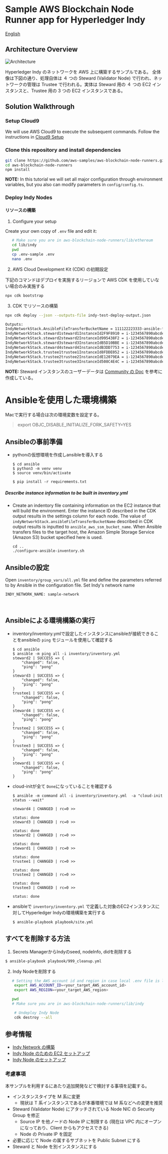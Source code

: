 # Sample AWS Blockchain Node Runner app for Hyperledger Indy

[English](./README.md)

## Architecture Overview

![Architecture](./doc/assets/Architecture.png)

Hyperledger Indy のネットワークを AWS 上に構築するサンプルである。
全体像は下図の通り、処理自体は ４ つの Steward (Validator Node) で行われ、ネットワークの管理は Trustee で行われる。実体は Steward 用の ４ つの EC2 インスタンスと、Trustee 用の 3 つの EC2 インスタンスである。

## Solution Walkthrough

### Setup Cloud9

We will use AWS Cloud9 to execute the subsequent commands. Follow the instructions in [Cloud9 Setup](../../docs/setup-cloud9.md)

### Clone this repository and install dependencies

```bash
git clone https://github.com/aws-samples/aws-blockchain-node-runners.git
cd aws-blockchain-node-runners
npm install
```

**NOTE:** In this tutorial we will set all major configuration through environment variables, but you also can modify parameters in `config/config.ts`.

### Deploy Indy Nodes

#### リソースの構築

1. Configure  your setup

Create your own copy of `.env` file and edit it:
```bash
   # Make sure you are in aws-blockchain-node-runners/lib/ethereum
   cd lib/indy
   pwd
   cp .env-sample .env
   nano .env
```

2. AWS Cloud Development Kit (CDK) の初期設定

下記のコマンドはデプロイを実施するリージョンで AWS CDK を使用していない場合のみ実施する

```bash
npx cdk bootstrap
```

3. CDK でリソースの構築

```bash
npx cdk deploy --json --outputs-file indy-test-deploy-output.json

Outputs:
IndyNetworkStack.AnsibleFileTransferBucketName = 111122223333-ansible-file-transfer-bucket
IndyNetworkStack.steward1steward1InstanceId2F9F8910 = i-1234567890abcdef1
IndyNetworkStack.steward2steward2InstanceId995438F2 = i-1234567890abcdef2
IndyNetworkStack.steward3steward3InstanceIdB5D10BBE = i-1234567890abcdef3
IndyNetworkStack.steward4steward4InstanceIdB3DD7753 = i-1234567890abcdef4
IndyNetworkStack.trustee1trustee1InstanceId8FDDE052 = i-1234567890abcdef5
IndyNetworkStack.trustee2trustee2InstanceIdE12079EA = i-1234567890abcdef6
IndyNetworkStack.trustee3trustee3InstanceId508C4E4C = i-1234567890abcdef7
```

**NOTE:** Steward インスタンスのユーザーデータは [Community の Doc](https://github.com/hyperledger/indy-node/blob/main/docs/source/install-docs/AWS-NodeInstall-20.04.md) を参考に作成している。

# Ansibleを使用した環境構築

Macで実行する場合は次の環境変数を設定する。

> export OBJC_DISABLE_INITIALIZE_FORK_SAFETY=YES

## Ansibleの事前準備

- pythonの仮想環境を作成しansibleを導入する
  ```
  $ cd ansible
  $ python3 -m venv venv
  $ source venv/bin/activate
  ```

  ```
  $ pip install -r requirements.txt
  ```

##### Describe instance information to be built in inventory.yml

- Create an indentory file containing information on the EC2 instance that will build the environment. Enter the instance ID described in the CDK output results in the settings column for each node. The value of `indyNetworkStack.ansibleFileTransferBucketName` described in CDK output results is inputted to `ansible_aws_ssm_bucket_name`. When Ansible transfers files to the target host, the Amazon Simple Storage Service (Amazon S3) bucket specified here is used.

  ```
  cd ..
  ./configure-ansible-inventory.sh 
  ```

## Ansibleの設定
Open `inventory/group_vars/all.yml` file and define the parameters referred to by Ansible in the configuration file. Set Indy's network name

```
INDY_NETWORK_NAME: sample-network
```
​
## Ansibleによる環境構築の実行

- inventory/inventory.ymlで設定したインスタンスにansibleが接続できることをansibleの `ping` モジュールを使用して確認する
  ```
  $ cd ansible
  $ ansible -m ping all -i inventory/inventory.yml  
  steward2 | SUCCESS => {
      "changed": false,
      "ping": "pong"
  }
  steward3 | SUCCESS => {
      "changed": false,
      "ping": "pong"
  }
  trustee1 | SUCCESS => {
      "changed": false,
      "ping": "pong"
  }
  steward4 | SUCCESS => {
      "changed": false,
      "ping": "pong"
  }
  trustee2 | SUCCESS => {
      "changed": false,
      "ping": "pong"
  }
  trustee3 | SUCCESS => {
      "changed": false,
      "ping": "pong"
  }
  steward1 | SUCCESS => {
      "changed": false,
      "ping": "pong"
  }
  ```

- cloud-initが全て `Done`になっていることを確認する

  ```
  $ ansible -m command all -i inventory/inventory.yml  -a "cloud-init status --wait"

  steward4 | CHANGED | rc=0 >>

  status: done
  steward3 | CHANGED | rc=0 >>

  status: done
  steward2 | CHANGED | rc=0 >>

  status: done
  steward1 | CHANGED | rc=0 >>

  status: done
  trustee1 | CHANGED | rc=0 >>

  status: done
  trustee2 | CHANGED | rc=0 >>

  status: done
  trustee3 | CHANGED | rc=0 >>

  status: done
  ```

- ansibleで `inventory/inventory.yml` で定義した対象のEC2インスタンスに対してHyperledger Indyの環境構築を実行する
  ```
  $ ansible-playbook playbook/site.yml
  ```

## すべてを削除する方法

1. Secrets ManagerからIndyのseed, nodeInfo, didを削除する

```bash
$ ansible-playbook playbook/999_cleanup.yml
```

2. Indy Nodeを削除する

```bash
   # Setting the AWS account id and region in case local .env file is lost
    export AWS_ACCOUNT_ID=<your_target_AWS_account_id>
    export AWS_REGION=<your_target_AWS_region>

   pwd
   # Make sure you are in aws-blockchain-node-runners/lib/indy

    # Undeploy Indy Node
    cdk destroy --all
```

## 参考情報
- [Indy Network の構築](https://github.com/pSchlarb/indy-node/blob/documentationUpdate/docs/source/NewNetwork/NewNetwork.md)
- [Indy Node のための EC2 セットアップ](https://github.com/hyperledger/indy-node/blob/main/docs/source/install-docs/AWS-NodeInstall-20.04.md)
- [Indy Node のセットアップ](https://github.com/pSchlarb/indy-node/blob/documentationUpdate/docs/source/installation-and-configuration.md)

### 考慮事項

本サンプルを利用するにあたり追加開発などで検討する事項を記載する。

-   インスタンスタイプを M 系に変更
    -   現状は T 系インスタンスであるが本番環境では M 系などへの変更を推奨
-   Steward (Validator Node) にアタッチされている Node NIC の Security Group を修正
    -   Source IP を他ノードの Node IP に制限する (現在は VPC 内にオープンになっており、Client からもアクセスできる)
    -   Node の Private IP を固定
-   必要に応じて Node の属するサブネットを Public Subnet にする
-   Steward と Node を別インスタンスにする
